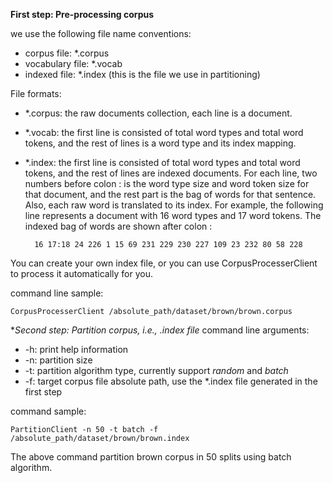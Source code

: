 **First step: Pre-processing corpus**

we use the following file name conventions:

- corpus file: 		*.corpus
- vocabulary file:	*.vocab
- indexed file:		*.index (this is the file we use in partitioning)

File formats:

- *.corpus:	the raw documents collection, each line is a document.
- *.vocab:	the first line is consisted of total word types and total word tokens, and the rest of lines is a word type and its index mapping.
- *.index: 	the first line is consisted of total word types and total word tokens, and the rest of lines are indexed documents. For each line, two numbers before colon : is the word type size and word token size for that document, and the	rest part is the bag of words for that sentence. Also, each raw word is translated to its index.
		For example, the following line represents a document with 16 word types and 17 word tokens. The indexed bag of words are shown after colon : 

		16 17:18 24 226 1 15 69 231 229 230 227 109 23 232 80 58 228
		
You can create your own index file, or you can use CorpusProcesserClient to process it automatically for you.

command line sample:

	CorpusProcesserClient /absolute_path/dataset/brown/brown.corpus


**Second step: Partition corpus, i.e., *.index file**
command line arguments:

- -h:					print help information
- -n:					partition size
- -t:					partition algorithm type, currently support *random* and *batch*
- -f:					target corpus file absolute path, use the *.index file generated in the first step

command sample:

	PartitionClient -n 50 -t batch -f /absolute_path/dataset/brown/brown.index
	
The above command partition brown corpus in 50 splits using batch algorithm.
